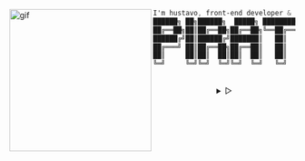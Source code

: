 <!--<p align="left"><b><samp>「</samp></b></p> -->
<p align="center">
<samp>
<div align="left">
    <img  alt="gif" width="250px" align="left" src="https://i.postimg.cc/ZRtPHmt3/68747470733a2f2f6d656469612e67697068792e636f6d2f6d656469612f57556c706c634d704f43456d5447427442572f67.gif" />
</div>

<div align="center">

```css
I'm hustavo, front-end developer & Linux enthusiast ツ;
██████╗ ██╗██████╗  █████╗ ████████╗███████╗
██╔══██╗██║██╔══██╗██╔══██╗╚══██╔══╝██╔════╝
██████╔╝██║██████╔╝███████║   ██║   █████╗  
██╔═══╝ ██║██╔══██╗██╔══██║   ██║   ██╔══╝  
██║     ██║██║  ██║██║  ██║   ██║   ███████╗
╚═╝     ╚═╝╚═╝  ╚═╝╚═╝  ╚═╝   ╚═╝   ╚══════╝
```    
</div>
    </samp>
  </p>
<!--<p align="right"><b><samp>」</samp></b></p> -->

<br>

<details align="center">
<summary> &#9655;</summary>
<br>
<!--
<h2></h2><br>
  <p align="center">
  <samp>
    [<a href="https://#!">Skills</a>]
    [<a href="mailto:hustavoJhon@gmail.com">Social</a>]
  </samp>
</p>

<h2></h2><br>
-->

<div align="right">

[![Python](https://img.shields.io/badge/-black?style=flat&logo=python&logoColor=3A70A0&link=#python)](https://github.com/hustavoJhon)
[![Go](https://img.shields.io/badge/-00AAD7?style=flat&logo=go&logoColor=white&link=#go)](https://github.com/hustavoJhon) 
[![JavaScript](https://img.shields.io/badge/-black?style=flat&logo=javascript&link=#javascript)](https://github.com/hsutavojhon) 
[![HTML5](https://img.shields.io/badge/-E44D25?style=flat&logo=html5&logoColor=white&link=#html)](https://github.com/hustavoJhon) 
[![CSS3](https://img.shields.io/badge/-1572B8?style=flat&logo=css3&logoColor=white&link=#css3)](https://github.com/hustavoJhon) 
[![MARKDOWN](https://img.shields.io/badge/-455A65?style=flat&logo=markdown&logoColor=white&link=#markdown)](https://github.com/hustavoJhon) 
[![PHP](https://img.shields.io/badge/-535488?style=flat&logo=php&logoColor=white&link=https://github.com/)](https://github.com/hustavojhon) 
[![C++](https://img.shields.io/badge/-015A9E?style=flat&logo=cplusplus&logoColor=FFFFFF&link=https://github.com/)](https://github.com/hustavojhon) 
[![NPM](https://img.shields.io/badge/-white?style=flat&logo=npm&logoColor=green&link=https://github.com/)](https://github.com/hustavojhon) 
[![NODEJS](https://img.shields.io/badge/-25262E?style=flat&logo=node.js&logoColor=green&link=https://github.com/)](https://github.com/hustavoJhon) 
[![NET](https://img.shields.io/badge/-6610f2?style=flat&logo=.net&logoColor=white&link=https://github.com/)](https://github.com/hustavoJhon) 
[![BOOTSTRAP](https://img.shields.io/badge/-8653D4?style=flat&logo=bootstrap&logoColor=white&link=https://github.com/)](https://github.com/hustavojhon)
[![SQLSERVER](https://img.shields.io/badge/-white?style=flat&logo=microsoftsqlserver&logoColor=CB0E41&link=https://github.com/)](https://github.com/hustavojhon) 
[![MYSQL](https://img.shields.io/badge/-white?style=flat&logo=mysql&logoColor=03628E&link=https://github.com/)](https://github.com/hustavojhon) 
[![Oraclesql](https://img.shields.io/badge/-3A3632?style=flat&logo=oracle&logoColor=red&link=https://github.com/)](https://github.com/hustavojhon)
[![WINDOWS](https://img.shields.io/badge/-00ACED?style=flat&logo=windows&logoColor=white&link=https://github.com/)](https://github.com/hustavojhon)
[![LINUX](https://img.shields.io/badge/-white?style=flat&logo=linux&logoColor=black&link=https://bash.com/)](https://github.com/hustavojhon) 
[![arch](https://img.shields.io/badge/-black?style=flat&logo=archlinux&logoColor=1794D2&link=https://github.com/)](https://github.com/hustavojhon)
[![ubuntu](https://img.shields.io/badge/-black?style=flat&logo=ubuntu&logoColor=E0480E&link=https://github.com/)](https://github.com/hustavojhon)
[![kali](https://img.shields.io/badge/-black?style=flat&logo=kalilinux&logoColor=white&link=https://github.com/)](https://github.com/hustavojhon)
[![manjaro](https://img.shields.io/badge/-black?style=flat&logo=manjaro&logoColor=34BF5C&link=https://github.com/)](https://github.com/hustavojhon)
[![DEBIAN](https://img.shields.io/badge/-white?style=flat&logo=debian&logoColor=DB0851&link=https://github.com/)](https://github.com/hustavojhon)
[![VIM](https://img.shields.io/badge/-black?style=flat&logo=vim&logoColor=1A9540&link=https://github.com/)](https://github.com/hustavojhon)
[![NEOVIM](https://img.shields.io/badge/-black?style=flat&logo=neovim&logoColor=5D9E35&link=https://github.com/)](https://github.com/hustavojhon)
[![VSC](https://img.shields.io/badge/-black?style=flat&logo=visualstudiocode&logoColor=218CD5&link=https://github.com/)](https://github.com/hustavojhon)
[![VISUAL STUDIO](https://img.shields.io/badge/-black?style=flat&logo=visualstudio&logoColor=BF91F3&link=https://bash.com/)](#iterm2)
[![INTELLIJ](https://img.shields.io/badge/-black?style=flat&logo=intellijidea&logoColor=FE315D&link=https://github.com/)](https://github.com/hustavojhon)
[![GIT](https://img.shields.io/badge/-black?style=flat&logo=git&logoColor=F15233&link=https://github.com/)](https://github.com/hustavojhon) 
[![GITHUB](https://img.shields.io/badge/-black?style=flat&logo=github&logoColor=white&link=https://github.com/)](https://github.com/hustavojhon) 
[![GNU_BASH](https://img.shields.io/badge/-121011?style=flat&logo=gnu-bash&logoColor=white&link=https://bash.com/)](https://github.com/hustavojhon) 
[![POWERSHELL](https://img.shields.io/badge/-2D4866?style=flat&logo=powershell&logoColor=white&link=https://bash.com/)](https://github.com/hustavojhon) 
[![VALORANT](https://img.shields.io/badge/-121925?style=flat&logo=valorant&logoColor=FE4256&link=https://bash.com/)](#iterm2)
[![STEAM](https://img.shields.io/badge/-white?style=flat&logo=steam&logoColor=0E1D31&link=https://bash.com/)](#iterm2)
[![FIREFOX](https://img.shields.io/badge/-001844?style=flat&logo=firefox&logoColor=00F4F5&link=https://bash.com/)](#iterm2)
[![BRAVE](https://img.shields.io/badge/-FFFFFF?style=flat&logo=brave&logoColor=FF621C&link=https://bash.com/)](#iterm2)
[![STACKOVERFLOW](https://img.shields.io/badge/-white?style=flat&logo=stackoverflow&logoColor=F17C10&link=https://bash.com/)](#iterm2)
[![TINDER](https://img.shields.io/badge/-white?style=flat&logo=tinder&logoColor=FE257C&link=https://bash.com/)](#iterm2)
[![PREMIERE PRO](https://img.shields.io/badge/-1B0326?style=flat&logo=adobepremierepro&logoColor=E789FD&link=https://bash.com/)](#iterm2)
[![ILLUSTRATOR](https://img.shields.io/badge/-352418?style=flat&logo=adobeillustrator&logoColor=FC8111&link=https://bash.com/)](#iterm2)
[![PHOTOSHOP](https://img.shields.io/badge/-011C25?style=flat&logo=adobephotoshop&logoColor=10C6FF&link=https://bash.com/)](#iterm2)
[![AFTEREFFECTS](https://img.shields.io/badge/-1E0345?style=flat&logo=adobeaftereffects&logoColor=CEA0F6&link=https://bash.com/)](#iterm2)
[![WHATSAPP](https://img.shields.io/badge/-41C554?style=flat&logo=whatsapp&logoColor=white&link=https://bash.com/)](#iterm2)
[![TELEGRAM](https://img.shields.io/badge/-white?style=flat&logo=telegram&logoColor=white&link=https://bash.com/)](#iterm2)
[![VIRTUALBOX](https://img.shields.io/badge/-173760?style=flat&logo=virtualbox&logoColor=white&link=https://bash.com/)](#iterm2)
[![CPANEL](https://img.shields.io/badge/-ff6c2c?style=flat&logo=cpanel&logoColor=white&link=https://bash.com/)](#iterm2)
[![LARAVEL](https://img.shields.io/badge/-white?style=flat&logo=laravel&logoColor=ff2d20&link=https://bash.com/)](#iterm2)
[![REPLIT](https://img.shields.io/badge/-193452?style=flat&logo=replit&logoColor=ef6506&link=https://bash.com/)](#iterm2)
[![PLATZI](https://img.shields.io/badge/-121f3d?style=flat&logo=platzi&logoColor=86b13f&link=https://bash.com/)](#iterm2)
[![COURSERA](https://img.shields.io/badge/-00419e?style=flat&logo=coursera&logoColor=fff&link=https://bash.com/)](#iterm2)

</div>

<div align="center">

[<img src="https://spotify-now-playing.satyu.vercel.app/api/spotify-playing" alt="Spotify Now Playing" width="400"/>](https://open.spotify.com/artist/3MZsBdqDrRTJihTHQrO6Dq?si=b8bc57d770134382)

 <!-- SOCIAL NETWORK -->
[![SPOTIFY](https://img.shields.io/badge/-black?style=flat-square&logo=spotify&logoColor=1ED760&link=https://open.spotify.com/)](https://open.spotify.com/user/31uolwi7gtcly3byvfewmnrgo7pq?si=70d5793f89b64952)
[![SOUNDCLOUD](https://img.shields.io/badge/-black?style=flat-square&logo=soundcloud&logoColor=FF5500&link=https://open.soundcloud.com/)](https://open.spotify.com/user/31uolwi7gtcly3byvfewmnrgo7pq?si=70d5793f89b64952)
[![INSTAGRAM](https://img.shields.io/badge/-D62E84?style=flat-square&logo=instagram&logoColor=white&link=https://open.spotify.com/)](https://www.instagram.com/hustavjhon/)
[![FACEBOOK](https://img.shields.io/badge/-1977F2?style=flat-square&logo=facebook&logoColor=white&link=https://open.spotify.com/)](https://www.facebook.com/profile.php?id=100077200448864)
[![TWITTER](https://img.shields.io/badge/-1CA1F1?style=flat-square&logo=twitter&logoColor=white&link=https://open.spotify.com/)](https://twitter.com/hustavoJhon)
[![REDDIT](https://img.shields.io/badge/-FD3200?style=flat-square&logo=reddit&logoColor=white&link=https://open.spotify.com/)](https://www.reddit.com/user/hustav01)
[![DISCORD](https://img.shields.io/badge/-7188DB?style=flat-square&logo=discord&logoColor=white&link=https://open.spotify.com/)](https://discord.gg/yNRKn29Rew)
[![SLACK](https://img.shields.io/badge/-400d40?style=flat-square&logo=slack&logoColor=white&link=https://open.spotify.com/)](https://discord.gg/yNRKn29Rew)
[![LINKEDIN](https://img.shields.io/badge/-016293?style=flat-square&logo=linkedin&logoColor=white&link=https://open.spotify.com/)](https://www.linkedin.com/in/gustavo-jhon-31b549236/)
[![YOUTUBE](https://img.shields.io/badge/-white?style=flat-square&logo=youtube&logoColor=C70000&link=https://open.spotify.com/)](https://www.linkedin.com/in/gustavo-jhon-31b549236/)
      
</div>

</details>

